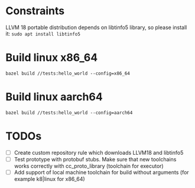 # Constraints
LLVM 18 portable distribution depends on libtinfo5 library, so please install it:
`sudo apt install libtinfo5`

# Build linux x86_64
`bazel build //tests:hello_world --config=x86_64`

# Build linux aarch64
`bazel build //tests:hello_world --config=aarch64`

# TODOs
- [ ] Create custom repository rule which downloads LLVM18 and libtinfo5
- [ ] Test prototype with protobuf stubs. Make sure that new toolchains works correctly with cc_proto_library (toolchain for executor)
- [ ] Add support of local machine toolchain for build without arguments (for example k8|linux for x86_64)